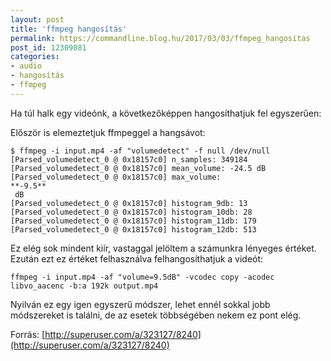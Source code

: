 ```yaml
---
layout: post
title: 'ffmpeg hangosítás'
permalink: https://commandline.blog.hu/2017/03/03/ffmpeg_hangositas
post_id: 12309081
categories: 
- audio
- hangosítás
- ffmpeg
---
```


Ha túl halk egy videónk, a következőképpen hangosíthatjuk fel egyszerűen:

Először is elemeztetjuk ffmpeggel a hangsávot:

```
$ ffmpeg -i input.mp4 -af "volumedetect" -f null /dev/null
[Parsed_volumedetect_0 @ 0x18157c0] n_samples: 349184
[Parsed_volumedetect_0 @ 0x18157c0] mean_volume: -24.5 dB
[Parsed_volumedetect_0 @ 0x18157c0] max_volume: 
**-9.5**
 dB
[Parsed_volumedetect_0 @ 0x18157c0] histogram_9db: 13
[Parsed_volumedetect_0 @ 0x18157c0] histogram_10db: 28
[Parsed_volumedetect_0 @ 0x18157c0] histogram_11db: 179
[Parsed_volumedetect_0 @ 0x18157c0] histogram_12db: 513
```

Ez elég sok mindent kiír, vastaggal jelöltem a számunkra lényeges értéket. Ezután ezt ez értéket felhasználva felhangosíthatjuk a videót:

```
ffmpeg -i input.mp4 -af "volume=9.5dB" -vcodec copy -acodec libvo_aacenc -b:a 192k output.mp4
```

Nyilván ez egy igen egyszerű módszer, lehet ennél sokkal jobb módszereket is találni, de az esetek többségében nekem ez pont elég.

Forrás:
[http://superuser.com/a/323127/8240](http://superuser.com/a/323127/8240)
